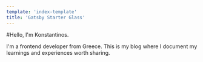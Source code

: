```yaml
---
template: 'index-template'
title: 'Gatsby Starter Glass'
---
```


#Hello, I'm Konstantinos.

I'm a frontend developer from Greece. This is my blog where I document my learnings and experiences worth sharing.
